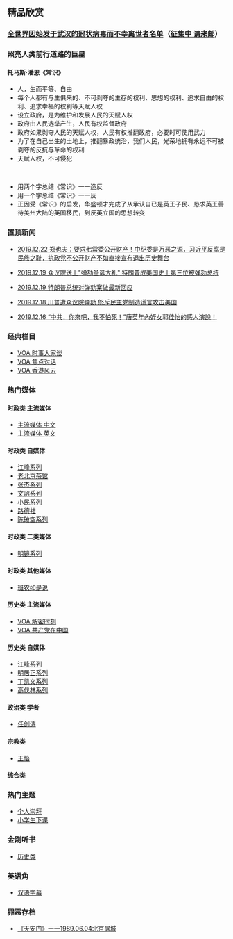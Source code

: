## 精品欣赏
### [全世界因始发于武汉的冠状病毒而不幸离世者名单]()（[征集中 请来邮](mailto:cs@a2zit.us)）
### 照亮人类前行道路的巨星
#### 托马斯·潘恩《常识》

- 人，生而平等、自由
- 每个人都有与生俱来的、不可剥夺的生存的权利、思想的权利、追求自由的权利、追求幸福的权利等天赋人权
- 设立政府，是为维护和发展人民的天赋人权
- 政府由人民选举产生，人民有权监督政府
- 政府如果剥夺人民的天赋人权，人民有权推翻政府，必要时可使用武力
- 为了在自己出生的土地上，推翻暴政统治，我们人民，光荣地拥有永远不可被剥夺的反抗与革命的权利
- 天赋人权，不可侵犯

<br>

- 用两个字总结《常识》一一造反
- 用一个字总结《常识》一一反
- 正因受《常识》的启发，华盛顿才完成了从承认自已是英王子民、恳求英王善待美州大陆的英国移民，到反英立国的思想转变


### 置顶新闻

- [2019.12.22 郑也夫：要求七常委公开财产！中纪委是万恶之源，习近平反腐是民族之耻，执政党不公开财产不如直接宣布退出历史舞台](https://youtu.be/_b9PTfqnrC0)

- [2019.12.19 众议院送上"弹劾圣诞大礼" 特朗普成美国史上第三位被弹劾总统](https://youtu.be/OnlaG1pDjVQ)

- [2019.12.19 特朗普总统对弹劾案做最新回应](https://youtu.be/6r61bfORiIw)

- [2019.12.18 川普遭众议院弹劾 怒斥民主党制造谎言攻击美国](https://youtu.be/q5wyUBw6byg)

- [2019.12.16 “中共，你來吧，我不怕死！”唐英年內姪女郭佳怡的感人演說！](https://youtu.be/jwqonc8t9qU)


### 经典栏目

 - [VOA 时事大家谈](https://summer200.github.io/content/VOA/CurrentEventsTalkShow)
 - [VOA 焦点对话    ](https://summer200.github.io/content/VOA/FocusDialogue)
 - [VOA 香港风云    ](https://summer200.github.io/content/VOA/HKSituation)

### 热门媒体
#### 时政类 主流媒体

- [主流媒体 中文](https://summer200.github.io/content/mediazh)
- [主流媒体 英文](https://summer200.github.io/content/mediaen)

#### 时政类 自媒体  
- [江峰系列    ](https://summer200.github.io/content/JiangFeng/JiangFeng01)
- [老北京茶馆](https://summer200.github.io/content/BJTeaHouse/BJTeaHouse)
- [张杰系列](https://summer200.github.io/content/ZhangJie/ZhangJie)
- [文昭系列](https://summer200.github.io/content/WenZhao/WenZhao)
- [小民系列](https://summer200.github.io/content/Xiaomin/Xiaomin)
- [路德社        ](https://summer200.github.io/content/LuDeMedia/LuDeMedia)
- [陈破空系列](https://summer200.github.io/content/ChenPokong/ChenPokong)

#### 时政类  二类媒体
- [明镜系列 ](https://summer200.github.io/content/MingJing/MingJingList)

#### 时政类  其他媒体
- [班农如是说](https://summer200.github.io/content/SteveBannon/SteveBannon)

#### 历史类 主流媒体
- [VOA 解密时刻](https://summer200.github.io/content/VOA/HistorysMysteries)
- [VOA 共产党在中国](https://summer200.github.io/content/VOA/CCPinChina)


#### 历史类 自媒体
- [江峰系列    ](https://summer200.github.io/content/JiangFeng/JiangFeng02)
- [明居正系列](https://summer200.github.io/content/MingJuzheng/MingJuzheng)
- [丁凯文系列](https://summer200.github.io/content/DingKaiwen/DingKaiwen)
- [高伐林系列](https://summer200.github.io/content/GaoFalin/GaoFalin)

#### 政治类 学者
- [任剑涛](https://summer200.github.io/content/RenJiantao/RenJiantao)

####  宗教类
- [王怡]()

#### 综合类

### 热门主题 
- [个人崇拜](https://summer200.github.io/content/PersonalWorship/PersonalWorship)
- [小学生下课](https://summer200.github.io/content/PrimaryScholar/PrimaryScholar)

### 金刚听书
- [历史类](https://summer200.github.io/content/ListentoBooks/History)

### 英语角
- [双语字幕](https://summer200.github.io/content/EnglishCorner/EnglishVideo)

### 罪恶存档
- [《天安门》一一1989.06.04北京屠城](https://youtu.be/uyauJ34d2K0)
